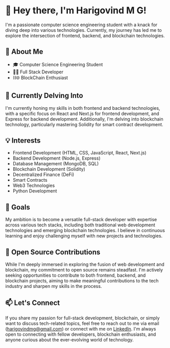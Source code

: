 # 👋 Hey there, I'm Harigovind M G!

I'm a passionate computer science engineering student with a knack for diving deep into various technologies. Currently, my journey has led me to explore the intersection of frontend, backend, and blockchain technologies.

## 💼 About Me

- 🎓 Computer Science Engineering Student
- 👨‍💻 Full Stack Developer
- ⛓️🌐 BlockChain Enthusiast

## 🌱 Currently Delving Into

I'm currently honing my skills in both frontend and backend technologies, with a specific focus on React and Next.js for frontend development, and Express for backend development. Additionally, I'm delving into blockchain technology, particularly mastering Solidity for smart contract development.

## 💡 Interests

- Frontend Development (HTML, CSS, JavaScript, React, Next.js)
- Backend Development (Node.js, Express)
- Database Management (MongoDB, SQL)
- Blockchain Development (Solidity)
- Decentralized Finance (DeFi)
- Smart Contracts
- Web3 Technologies
- Python Development

## 🚀 Goals

My ambition is to become a versatile full-stack developer with expertise across various tech stacks, including both traditional web development technologies and emerging blockchain technologies. I believe in continuous learning and enjoy challenging myself with new projects and technologies.

## 🌟 Open Source Contributions

While I'm deeply immersed in exploring the fusion of web development and blockchain, my commitment to open source remains steadfast. I'm actively seeking opportunities to contribute to both frontend, backend, and blockchain projects, aiming to make meaningful contributions to the tech industry and sharpen my skills in the process.

## 📫 Let's Connect

If you share my passion for full-stack development, blockchain, or simply want to discuss tech-related topics, feel free to reach out to me via email (harigovindmg@gmail.com) or connect with me on [LinkedIn](https://www.linkedin.com/in/harigovind-m-g-881a8b20a/). I'm always open to connecting with fellow developers, blockchain enthusiasts, and anyone curious about the ever-evolving world of technology.
